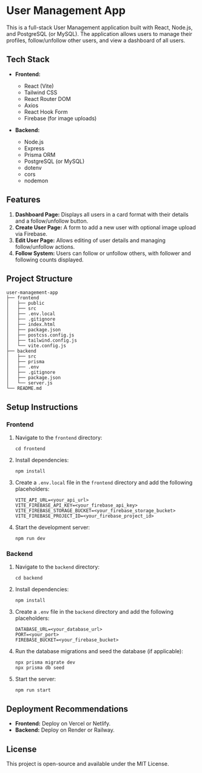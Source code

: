 # User Management App

This is a full-stack User Management application built with React, Node.js, and PostgreSQL (or MySQL). The application allows users to manage their profiles, follow/unfollow other users, and view a dashboard of all users.

## Tech Stack

- **Frontend:**
  - React (Vite)
  - Tailwind CSS
  - React Router DOM
  - Axios
  - React Hook Form
  - Firebase (for image uploads)

- **Backend:**
  - Node.js
  - Express
  - Prisma ORM
  - PostgreSQL (or MySQL)
  - dotenv
  - cors
  - nodemon

## Features

1. **Dashboard Page:** Displays all users in a card format with their details and a follow/unfollow button.
2. **Create User Page:** A form to add a new user with optional image upload via Firebase.
3. **Edit User Page:** Allows editing of user details and managing follow/unfollow actions.
4. **Follow System:** Users can follow or unfollow others, with follower and following counts displayed.

## Project Structure

```
user-management-app
├── frontend
│   ├── public
│   ├── src
│   ├── .env.local
│   ├── .gitignore
│   ├── index.html
│   ├── package.json
│   ├── postcss.config.js
│   ├── tailwind.config.js
│   └── vite.config.js
├── backend
│   ├── src
│   ├── prisma
│   ├── .env
│   ├── .gitignore
│   ├── package.json
│   └── server.js
└── README.md
```

## Setup Instructions

### Frontend

1. Navigate to the `frontend` directory:
   ```
   cd frontend
   ```

2. Install dependencies:
   ```
   npm install
   ```

3. Create a `.env.local` file in the `frontend` directory and add the following placeholders:
   ```
   VITE_API_URL=<your_api_url>
   VITE_FIREBASE_API_KEY=<your_firebase_api_key>
   VITE_FIREBASE_STORAGE_BUCKET=<your_firebase_storage_bucket>
   VITE_FIREBASE_PROJECT_ID=<your_firebase_project_id>
   ```

4. Start the development server:
   ```
   npm run dev
   ```

### Backend

1. Navigate to the `backend` directory:
   ```
   cd backend
   ```

2. Install dependencies:
   ```
   npm install
   ```

3. Create a `.env` file in the `backend` directory and add the following placeholders:
   ```
   DATABASE_URL=<your_database_url>
   PORT=<your_port>
   FIREBASE_BUCKET=<your_firebase_bucket>
   ```

4. Run the database migrations and seed the database (if applicable):
   ```
   npx prisma migrate dev
   npx prisma db seed
   ```

5. Start the server:
   ```
   npm run start
   ```

## Deployment Recommendations

- **Frontend:** Deploy on Vercel or Netlify.
- **Backend:** Deploy on Render or Railway.

## License

This project is open-source and available under the MIT License.
